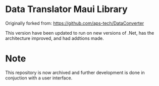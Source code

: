 # Data Translator Maui Library
Originally forked from:
https://github.com/aps-tech/DataConverter

This version have been updated to run on new versions of .Net, has the architecture improved, and had addtions made.

# Note
This repository is now archived and further development is done in conjuction with a user interface.
